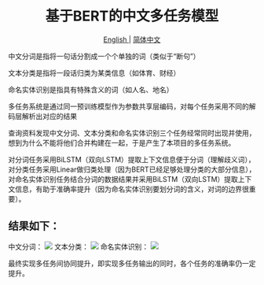 <!--
 * @Description:
 * @Author: shadow221213
 * @Date: 2023-10-06 17:21:27
 * @LastEditTime: 2025-07-24 15:27:20
-->
# <div align="center">基于BERT的中文多任务模型</div>

<div align="center">
    <a href="https://github.com/shadow221213/SerpentAI-based-for-Binding-of-Isaac/blob/master/README.md">
        English
    </a>
    |
    <a href="https://github.com/shadow221213/SerpentAI-based-for-Binding-of-Isaac/blob/master/Chinese.md">
        简体中文
    </a>
</div>

中文分词是指将一句话分割成一个个单独的词（类似于“断句”）

文本分类是指将一段话归类为某类信息（如体育、财经）

命名实体识别是指具有特殊含义的词（如人名、地名）

多任务系统是通过同一预训练模型作为参数共享层编码，对每个任务采用不同的解码层解析出对应的结果

查询资料发现中文分词、文本分类和命名实体识别三个任务经常同时出现并使用，想到为什么不能将他们合并构建在一起，于是产生了本项目的多任务系统。

对分词任务采用BiLSTM（双向LSTM）提取上下文信息便于分词（理解歧义词），
对分类任务采用Linear做归类处理（因为BERT已经足够处理分类的大部分信息），
对命名实体识别任务结合分词的数据结果并采用BiLSTM（双向LSTM）提取上下文信息，有助于准确率提升（因为命名实体识别要划分词的含义，对词的边界很重要）。

## 结果如下：

中文分词：
![](./datasets/isaac/ppo_model/all_model/run_reward_chart.jpg)
文本分类：
![](./datasets/isaac/ppo_model/all_model/run_alive_time_chart.jpg)
命名实体识别：
![](./datasets/isaac/ppo_model/all_model/run_boss_hp_chart.jpg)

最终实现多任务间协同提升，即实现多任务输出的同时，各个任务的准确率仍一定提升。